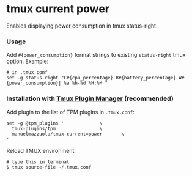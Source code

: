 # tmux current power

Enables displaying power consumption in tmux status-right.


### Usage

Add `#{power_consumption}` format strings to existing `status-right` tmux option. Example:

    # in .tmux.conf
    set -g status-right "C#{cpu_percentage} B#{battery_percentage} W#{power_consumption}| %a %h-%d %H:%M "

### Installation with [Tmux Plugin Manager](https://github.com/tmux-plugins/tpm) (recommended)

Add plugin to the list of TPM plugins in `.tmux.conf`:

    set -g @tpm_plugins '             \
      tmux-plugins/tpm                \
      manuelmazzuola/tmux-current=power       \
    '

Reload TMUX environment:

    # type this in terminal
    $ tmux source-file ~/.tmux.conf
